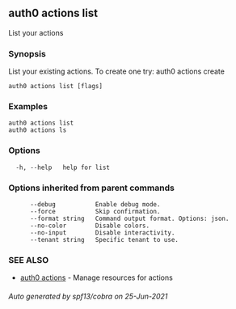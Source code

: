 ## auth0 actions list

List your actions

### Synopsis

List your existing actions. To create one try:
auth0 actions create

```
auth0 actions list [flags]
```

### Examples

```
auth0 actions list
auth0 actions ls
```

### Options

```
  -h, --help   help for list
```

### Options inherited from parent commands

```
      --debug           Enable debug mode.
      --force           Skip confirmation.
      --format string   Command output format. Options: json.
      --no-color        Disable colors.
      --no-input        Disable interactivity.
      --tenant string   Specific tenant to use.
```

### SEE ALSO

* [auth0 actions](auth0_actions.md)	 - Manage resources for actions

###### Auto generated by spf13/cobra on 25-Jun-2021
